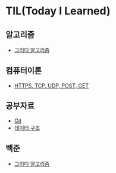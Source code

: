 # TIL(Today I Learned)

## 알고리즘

- <a href="https://github.com/qufvkdlej/TIL/tree/master/%EC%95%8C%EA%B3%A0%EB%A6%AC%EC%A6%98">그리디 알고리즘</a>

## 컴퓨터이론

- <a href="https://github.com/qufvkdlej/TIL/tree/master/%EC%BB%B4%ED%93%A8%ED%84%B0%EC%9D%B4%EB%A1%A0">HTTPS, TCP, UDP, POST, GET</a>

## 공부자료

- <a href="">Git</a>
- <a href="">데이터 구조</a>

## 백준

- <a href="https://github.com/qufvkdlej/TIL/tree/master/%EB%B0%B1%EC%A4%80">그리디 알고리즘</a>
